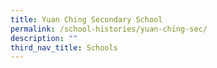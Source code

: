 ```yaml
---
title: Yuan Ching Secondary School
permalink: /school-histories/yuan-ching-sec/
description: ""
third_nav_title: Schools
---
```



